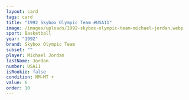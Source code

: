 ```yaml
---
layout: card
tags: card
title: "1992 Skybox Olympic Team #USA11"
image: /images/uploads/1992-skybox-olympic-team-michael-jordan.webp
sport: Basketball
year: "1992"
brand: Skybox Olympic Team
subset: ""
player: Michael Jordan
lastName: Jordan
number: USA11
isRookie: false
condition: NM-MT +
value: 6
order: 10
---
```

